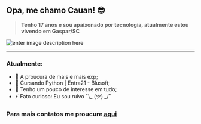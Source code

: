 ## Opa, me chamo Cauan! 😎
> **Tenho 17 anos e sou apaixonado por tecnologia, atualmente estou vivendo em Gaspar/SC** 
 
![enter image description here](https://clubedosgeeks.com.br/wp-content/uploads/2016/01/dormrm.gif) 
 ***

### Atualmente:

- 👾 A proucura de mais e mais exp;
- 🐍 Cursando Python | Entra21 - Blusoft; 
- 🤔 Tenho um pouco de interesse em tudo;
- ⚡ Fato curioso: Eu sou ruivo ¯\\_ (ツ) _/¯

### Para mais contatos me proucure [aqui]( https://linktr.ee/cstrey) 
